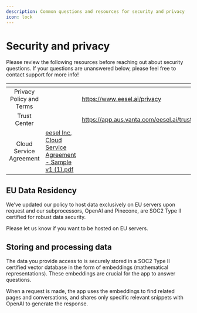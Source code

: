 ```yaml
---
description: Common questions and resources for security and privacy
icon: lock
---
```


# Security and privacy

Please review the following resources before reaching out about security questions. If your questions are unanswered below, please feel free to contact support for more info!

<table data-view="cards" data-full-width="false"><thead><tr><th align="center"></th><th data-type="files"></th><th data-hidden data-card-target data-type="content-ref"></th></tr></thead><tbody><tr><td align="center">Privacy Policy and Terms</td><td></td><td><a href="https://www.eesel.ai/privacy">https://www.eesel.ai/privacy</a></td></tr><tr><td align="center">Trust Center</td><td></td><td><a href="https://app.aus.vanta.com/eesel.ai/trust/5ncypy4hkv10s9yf7il8sp">https://app.aus.vanta.com/eesel.ai/trust/5ncypy4hkv10s9yf7il8sp</a></td></tr><tr><td align="center">Cloud Service Agreement</td><td><a href="../.gitbook/assets/eesel Inc, Cloud Service Agreement - Sample v1 (1).pdf">eesel Inc, Cloud Service Agreement - Sample v1 (1).pdf</a></td><td></td></tr></tbody></table>



## EU Data Residency

We’ve updated our policy to host data exclusively on EU servers upon request and our subprocessors, OpenAI and Pinecone, are SOC2 Type II certified for robust data security.

Please let us know if you want to be hosted on EU servers.

## Storing and processing data

The data you provide access to is securely stored in a SOC2 Type II certified vector database in the form of embeddings (mathematical representations). These embeddings are crucial for the app to answer questions.

When a request is made, the app uses the embeddings to find related pages and conversations, and shares only specific relevant snippets with OpenAI to generate the response.
